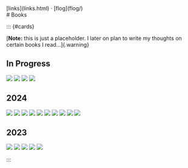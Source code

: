 <title>Books</title>
<nav class="secondary">[links](links.html) &centerdot; [flog](flog/)</nav>
# Books

<style>
#cards img {
  margin: revert;
  min-width: 10vw;
  max-width: 15vw;
  max-height: 600px;
  object-fit: cover;
  border-radius: 2px;
}

#cards a {
  display: inherit;
}

.flex {
  gap: 10px;
  justify-content: flex-start;
  flex-wrap: wrap;
}
</style>

::: {#cards}
 <!-- for CSS specificity >.< -->

[**Note:** this is just a placeholder. I later on plan to write my thoughts on certain books I read...]{.warning}

## In Progress
<div class="flex">
<img loading="lazy" src="/assets/img/garden/books/lhod.jpg" />
<img loading="lazy" src="/assets/img/garden/books/toolsforconviviality.jpg" />
<img loading="lazy" src="/assets/img/garden/books/piranesi.jpg" />
<img loading="lazy" src="/assets/img/garden/books/prideandprejudice.jpg" />
<div></div>
</div>

## 2024

<div class="flex">
<img loading="lazy" src="/assets/img/garden/books/eitheror.jpg" />
<a href="books/dune.html"><img loading="lazy" src="/assets/img/garden/books/dune.webp" /></a>
<img loading="lazy" src="/assets/img/garden/books/kamalaharris.jpg" />
<img loading="lazy" src="/assets/img/garden/books/idiot.jpg" />
<img loading="lazy" src="/assets/img/garden/books/gita.jpg" />
<img loading="lazy" src="/assets/img/garden/books/leguintombs.jpg" />
<img loading="lazy" src="/assets/img/garden/books/leguinlathe.jpg" />
<img loading="lazy" src="/assets/img/garden/books/hitzthought.jpg" />
<img loading="lazy" src="/assets/img/garden/books/jacksonessence.jpg" />
<img loading="lazy" src="/assets/img/garden/books/snowcrash.jpg" />
<div></div>
</div>

## 2023

<div class="flex">
<img loading="lazy" src="/assets/img/garden/books/magicians.jpg" />
<img loading="lazy" src="/assets/img/garden/books/stoner.jpg" />
<img loading="lazy" src="/assets/img/garden/books/zevintomorrow.jpg" />
<img loading="lazy" src="/assets/img/garden/books/androids.jpg" />
<img loading="lazy" src="/assets/img/garden/books/leguinwizard.jpg" />
<div></div>
</div>

:::

<!--
## More
* Roadside Picnic
* Notes From Underground-->
